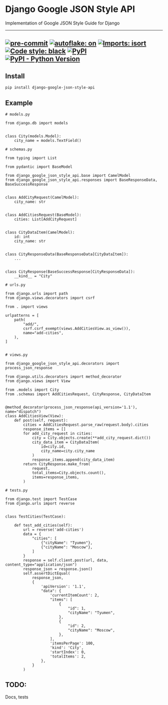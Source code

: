 # Django Google JSON Style API

Implementation of Google JSON Style Guide for Django

---
[![pre-commit](https://img.shields.io/badge/pre--commit-enabled-brightgreen?logo=pre-commit&logoColor=white)](https://github.com/pre-commit/pre-commit)
[![autoflake: on](https://img.shields.io/badge/autoflake-on-brightgreen)](https://github.com/myint/autoflake)
[![Imports: isort](https://img.shields.io/badge/%20imports-isort-%231674b1?style=flat&labelColor=ef8336)](https://pycqa.github.io/isort/)
[![Code style: black](https://img.shields.io/badge/code%20style-black-000000.svg)](https://github.com/psf/black)
[![PyPI](https://img.shields.io/pypi/v/django-google-json-style-api)](https://pypi.org/project/django-google-json-style-api/)
[![PyPI - Python Version](https://img.shields.io/pypi/pyversions/django-google-json-style-api)](https://pypi.org/project/django-google-json-style-api/)
---
## Install

    pip install django-google-json-style-api

## Example

    # models.py

    from django.db import models


    class City(models.Model):
        city_name = models.TextField()

    # schemas.py

    from typing import List

    from pydantic import BaseModel

    from django_google_json_style_api.base import CamelModel
    from django_google_json_style_api.responses import BaseResponseData, BaseSuccessResponse


    class AddCityRequest(CamelModel):
        city_name: str


    class AddCitiesRequest(BaseModel):
        cities: List[AddCityRequest]


    class CityDataItem(CamelModel):
        id: int
        city_name: str


    class CityResponseData(BaseResponseData[CityDataItem]):
        ...


    class CityResponse(BaseSuccessResponse[CityResponseData]):
        __kind__ = "City"

    # urls.py

    from django.urls import path
    from django.views.decorators import csrf

    from . import views

    urlpatterns = [
        path(
            "add/",
            csrf.csrf_exempt(views.AddCitiesView.as_view()),
            name="add-cities",
        ),
    ]


    # views.py

    from django_google_json_style_api.decorators import process_json_response

    from django.utils.decorators import method_decorator
    from django.views import View

    from .models import City
    from .schemas import AddCitiesRequest, CityResponse, CityDataItem


    @method_decorator(process_json_response(api_version='1.1'), name="dispatch")
    class AddCitiesView(View):
        def post(self, request):
            cities = AddCitiesRequest.parse_raw(request.body).cities
            response_items = []
            for add_city_request in cities:
                city = City.objects.create(**add_city_request.dict())
                city_data_item = CityDataItem(
                    id=city.id,
                    city_name=city.city_name
                )
                response_items.append(city_data_item)
            return CityResponse.make_from(
                request,
                total_items=City.objects.count(),
                items=response_items,
            )

    # tests.py

    from django.test import TestCase
    from django.urls import reverse


    class TestCities(TestCase):

        def test_add_cities(self):
            url = reverse('add-cities')
            data = {
                "cities": [
                    {"cityName": "Tyumen"},
                    {"cityName": "Moscow"},
                ]
            }
            response = self.client.post(url, data, content_type="application/json")
            response_json = response.json()
            self.assertDictEqual(
                response_json,
                {
                    'apiVersion': '1.1',
                    "data": {
                        'currentItemCount': 2,
                        "items": [
                            {
                                "id": 1,
                                "cityName": "Tyumen",
                            },
                            {
                                "id": 2,
                                "cityName": "Moscow",
                            },
                        ],
                        'itemsPerPage': 100,
                        'kind': 'City',
                        'startIndex': 0,
                        'totalItems': 2,
                    },
                }
            )


## TODO:

Docs, tests
